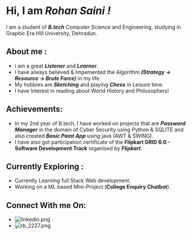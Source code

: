 
# Hi, I am ***Rohan Saini !*** 
I am a student of ***B.tech*** Computer Science and Engineering, studying in Graphic Era Hill University, Dehradun. <br>


## __About me__ :

* I am a great ***Listener*** and ***Learner***.
* I have always believed & Impemented the Algorithm ***(Strategy -> Resource -> Brute Force)*** in my life.
* My hobbies are __*Sketching*__ and playing **_Chess_** in Leisure time.
* I have Interest in reading about World History and Philosophers!

## Achievements:
* In my 2nd year of B.tech, I have worked on projects that are ***Password Manager*** in the domain of Cyber Security using Python & SQLITE and also created ***Basic Paint App*** using java (AWT & SWING). 
* I have also got participation certificate of the __Flipkart GRID 6.0 - Software Development Track__ organised by ***Flipkart***.

## Currently Exploring :
* Currently Learning full Stack Web development.
* Working on a ML based Mini-Project (__College Enquiry Chatbot__).

## Connect With me On:
* ![linkedin.png](https://www.linkedin.com/in/rohan-saini-838642290/ "Linkedin")
* ![rb_2227.png](https://www.instagram.com/_rohansaini15/ "Instagram")
